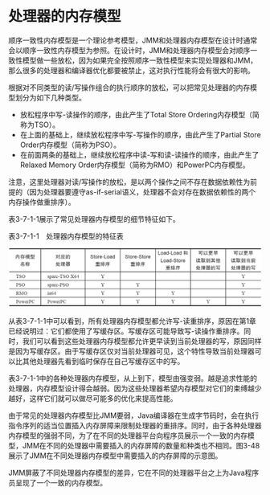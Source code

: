 # 处理器的内存模型

顺序一致性内存模型是一个理论参考模型，JMM和处理器内存模型在设计时通常会以顺序一致性内存模型为参照。在设计时，JMM和处理器内存模型会对顺序一致性模型做一些放松，因为如果完全按照顺序一致性模型来实现处理器和JMM，那么很多的处理器和编译器优化都要被禁止，这对执行性能将会有很大的影响。

根据对不同类型的读/写操作组合的执行顺序的放松，可以把常见处理器的内存模型划分为如下几种类型。

* 放松程序中写-读操作的顺序，由此产生了Total Store Ordering内存模型（简称为TSO）。
* 在上面的基础上，继续放松程序中写-写操作的顺序，由此产生了Partial Store Order内存模型（简称为PSO）。
* 在前面两条的基础上，继续放松程序中读-写和读-读操作的顺序，由此产生了Relaxed Memory Order内存模型（简称为RMO）和PowerPC内存模型。

注意，这里处理器对读/写操作的放松，是以两个操作之间不存在数据依赖性为前提的（因为处理器要遵守as-if-serial语义，处理器不会对存在数据依赖性的两个内存操作做重排序）。

表3-7-1-1展示了常见处理器内存模型的细节特征如下。



表3-7-1-1　处理器内存模型的特征表

![](/assets/import-3-7-1-1.png)

从表3-7-1-1中可以看到，所有处理器内存模型都允许写-读重排序，原因在第1章已经说明过：它们都使用了写缓存区。写缓存区可能导致写-读操作重排序。同时，我们可以看到这些处理器内存模型都允许更早读到当前处理器的写，原因同样是因为写缓存区。由于写缓存区仅对当前处理器可见，这个特性导致当前处理器可以比其他处理器先看到临时保存在自己写缓存区中的写。

表3-7-1-1中的各种处理器内存模型，从上到下，模型由强变弱。越是追求性能的处理器，内存模型设计得会越弱。因为这些处理器希望内存模型对它们的束缚越少越好，这样它们就可以做尽可能多的优化来提高性能。

由于常见的处理器内存模型比JMM要弱，Java编译器在生成字节码时，会在执行指令序列的适当位置插入内存屏障来限制处理器的重排序。同时，由于各种处理器内存模型的强弱不同，为了在不同的处理器平台向程序员展示一个一致的内存模型，JMM在不同的处理器中需要插入的内存屏障的数量和种类也不相同。图3-48展示了JMM在不同处理器内存模型中需要插入的内存屏障的示意图。

JMM屏蔽了不同处理器内存模型的差异，它在不同的处理器平台之上为Java程序员呈现了一个一致的内存模型。

